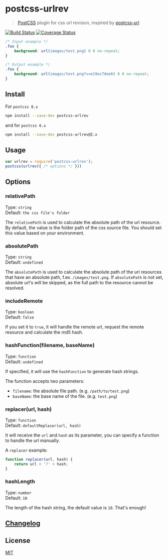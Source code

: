 # postcss-urlrev

> [PostCSS] plugin for css url revision, inspired by [postcss-url]

[![Build Status][ci-img]][ci]
[![Coverage Status][co-img]][co]


```css
/* Input example */
.foo {
    background: url(images/test.png) 0 0 no-repeat;
}
```

```css
/* Output example */
.foo {
    background: url(images/test.png?v=e19ac7dee6) 0 0 no-repeat;
}
```

## Install

For `postcss 8.x`

```sh
npm install --save-dev postcss-urlrev
```

and for `postcss 6.x`

```sh
npm install --save-dev postcss-urlrev@2.x
```

## Usage

```js
var urlrev = require('postcss-urlrev');
postcss(urlrev({ /* options */ }))
```

## Options

### relativePath

Type: `string`  
Default: `the css file's folder`

The `relativePath` is used to calculate the absolute path of the url resource. 
By default, the value is the folder path of the css source file. You should
set this value based on your environment.

### absolutePath

Type: `string`  
Default: `undefined`

The `absolutePath` is used to calculate the absolute path of the url resources that have an absolute path, f.ex. `/images/test.png`. 
If `absolutePath` is not set, absolute url's will be skipped, as the full path to the resource cannot be resolved.

### includeRemote

Type: `boolean`  
Default: `false`

If you set it to `true`, it will handle the remote url, request the remote 
resource and calculate the md5 hash.

### hashFunction(filename, baseName)

Type: `function`  
Default: `undefined`

If specified, it will use the `hashFunction` to generate hash strings.

The function accepts two parameters:
 - `filename`: the absolute file path. (e.g. `/path/to/test.png`)
 - `baseName`: the base name of the file. (e.g. `test.png`)

### replacer(url, hash)

Type: `function`  
Default: `defaultReplacer(url, hash)`

It will receive the `url` and `hash` as its parameter, you can specify a 
function to handle the url manually.

A `replacer` example:

```js
function replacer(url, hash) {
    return url + '?' + hash;
}
```


### hashLength

Type: `number`  
Default: `10`

The length of the hash string, the default value is `10`. That's enough!


## [Changelog](CHANGELOG.md)

## License

[MIT]

[PostCSS]:      https://github.com/postcss/postcss
[co-img]:       https://coveralls.io/repos/github/yuezk/postcss-urlrev/badge.svg?branch=master
[co]:           https://coveralls.io/github/yuezk/postcss-urlrev?branch=master
[ci-img]:       https://travis-ci.org/yuezk/postcss-urlrev.svg
[ci]:           https://travis-ci.org/yuezk/postcss-urlrev
[postcss-url]:  https://github.com/postcss/postcss-url
[MIT]:          LICENSE
